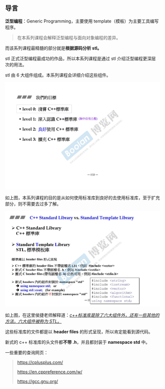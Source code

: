 ## 导言

**泛型编程**：Generic Programming，主要使用 template（模板）为主要工具编写程序。

> 在本系列课程会解释泛型编程与面向对象编程的差异。

而该系列课程最精髓的部分就是**根据源码分析 stl。**

stl 正式泛型编程最成功的作品，所以本系列课程是通过 stl 介绍泛型编程更深层次的用法。

stl 由 6 大组件组成。本系列课程会详细介绍这些组件。

![1679878449950](image/1679878449950.png)

如上图，本系列课程的目的是从如何使用标准库到良好的去使用标准库，至于扩充部分，则不需要去过多了解。

![1679878607969](image/1679878607969.png)

如上图，在这里侯捷老师解释道：<u>*c++标准库是除了六大组件外，还有一些其他的方法，六大组件被称为 STL。*</u>

这些标准库的文件都是以 **header files** 的形式呈现，所以肯定能看到源代码。

新式的 c++ 标准库的头文件都**不带 .h**，并且都封装于 **namespace std** 中。

一些重要的查询网页：

> https://cplusplus.com/
>
> https://en.cppreference.com/w/
>
> https://gcc.gnu.org/

